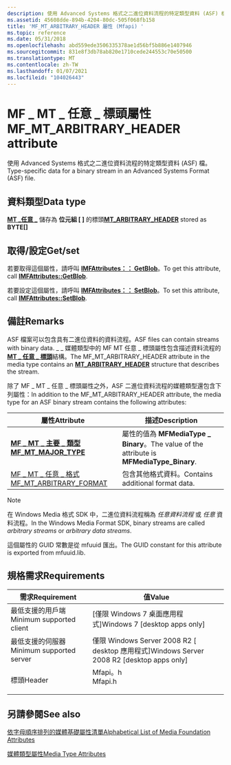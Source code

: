 ```yaml
---
description: 使用 Advanced Systems 格式之二進位資料流程的特定類型資料 (ASF) 檔。
ms.assetid: 45608dde-894b-4204-80dc-505f068fb158
title: 'MF_MT_ARBITRARY_HEADER 屬性 (Mfapi) '
ms.topic: reference
ms.date: 05/31/2018
ms.openlocfilehash: abd559ede3506335378ae1d56bf5b886e1407946
ms.sourcegitcommit: 831e8f3db78ab820e1710cede244553c70e50500
ms.translationtype: MT
ms.contentlocale: zh-TW
ms.lasthandoff: 01/07/2021
ms.locfileid: "104026443"
---
```

# <a name="mf_mt_arbitrary_header-attribute"></a><span data-ttu-id="9a1b2-103">MF \_ MT \_ 任意 \_ 標頭屬性</span><span class="sxs-lookup"><span data-stu-id="9a1b2-103">MF\_MT\_ARBITRARY\_HEADER attribute</span></span>

<span data-ttu-id="9a1b2-104">使用 Advanced Systems 格式之二進位資料流程的特定類型資料 (ASF) 檔。</span><span class="sxs-lookup"><span data-stu-id="9a1b2-104">Type-specific data for a binary stream in an Advanced Systems Format (ASF) file.</span></span>

## <a name="data-type"></a><span data-ttu-id="9a1b2-105">資料類型</span><span class="sxs-lookup"><span data-stu-id="9a1b2-105">Data type</span></span>

<span data-ttu-id="9a1b2-106">**[**MT \_任意 \_**](/windows/desktop/api/mfapi/ns-mfapi-mt_arbitrary_header)** 儲存為 **位元組 \[ \]** 的標頭</span><span class="sxs-lookup"><span data-stu-id="9a1b2-106">**[**MT\_ARBITRARY\_HEADER**](/windows/desktop/api/mfapi/ns-mfapi-mt_arbitrary_header)** stored as **BYTE\[\]**</span></span>

## <a name="getset"></a><span data-ttu-id="9a1b2-107">取得/設定</span><span class="sxs-lookup"><span data-stu-id="9a1b2-107">Get/set</span></span>

<span data-ttu-id="9a1b2-108">若要取得這個屬性，請呼叫 [**IMFAttributes：： GetBlob**](/windows/desktop/api/mfobjects/nf-mfobjects-imfattributes-getblob)。</span><span class="sxs-lookup"><span data-stu-id="9a1b2-108">To get this attribute, call [**IMFAttributes::GetBlob**](/windows/desktop/api/mfobjects/nf-mfobjects-imfattributes-getblob).</span></span>

<span data-ttu-id="9a1b2-109">若要設定這個屬性，請呼叫 [**IMFAttributes：： SetBlob**](/windows/desktop/api/mfobjects/nf-mfobjects-imfattributes-setblob)。</span><span class="sxs-lookup"><span data-stu-id="9a1b2-109">To set this attribute, call [**IMFAttributes::SetBlob**](/windows/desktop/api/mfobjects/nf-mfobjects-imfattributes-setblob).</span></span>

## <a name="remarks"></a><span data-ttu-id="9a1b2-110">備註</span><span class="sxs-lookup"><span data-stu-id="9a1b2-110">Remarks</span></span>

<span data-ttu-id="9a1b2-111">ASF 檔案可以包含具有二進位資料的資料流程。</span><span class="sxs-lookup"><span data-stu-id="9a1b2-111">ASF files can contain streams with binary data.</span></span> <span data-ttu-id="9a1b2-112">\_ \_ 媒體類型中的 MF MT 任意 \_ 標頭屬性包含描述資料流程的 [**MT \_ 任意 \_ 標頭**](/windows/desktop/api/mfapi/ns-mfapi-mt_arbitrary_header)結構。</span><span class="sxs-lookup"><span data-stu-id="9a1b2-112">The MF\_MT\_ARBITRARY\_HEADER attribute in the media type contains an [**MT\_ARBITRARY\_HEADER**](/windows/desktop/api/mfapi/ns-mfapi-mt_arbitrary_header) structure that describes the stream.</span></span>

<span data-ttu-id="9a1b2-113">除了 MF \_ MT \_ 任意 \_ 標頭屬性之外，ASF 二進位資料流程的媒體類型還包含下列屬性：</span><span class="sxs-lookup"><span data-stu-id="9a1b2-113">In addition to the MF\_MT\_ARBITRARY\_HEADER attribute, the media type for an ASF binary stream contains the following attributes:</span></span>



| <span data-ttu-id="9a1b2-114">屬性</span><span class="sxs-lookup"><span data-stu-id="9a1b2-114">Attribute</span></span>                                                 | <span data-ttu-id="9a1b2-115">描述</span><span class="sxs-lookup"><span data-stu-id="9a1b2-115">Description</span></span>                                            |
|-----------------------------------------------------------|--------------------------------------------------------|
| [<span data-ttu-id="9a1b2-116">**MF \_ MT \_ 主要 \_ 類型**</span><span class="sxs-lookup"><span data-stu-id="9a1b2-116">**MF\_MT\_MAJOR\_TYPE**</span></span>](mf-mt-major-type-attribute.md) | <span data-ttu-id="9a1b2-117">屬性的值為 **MFMediaType \_ Binary**。</span><span class="sxs-lookup"><span data-stu-id="9a1b2-117">The value of the attribute is **MFMediaType\_Binary**.</span></span> |
| [<span data-ttu-id="9a1b2-118">MF \_ MT \_ 任意 \_ 格式</span><span class="sxs-lookup"><span data-stu-id="9a1b2-118">MF\_MT\_ARBITRARY\_FORMAT</span></span>](mf-mt-arbitrary-format.md)   | <span data-ttu-id="9a1b2-119">包含其他格式資料。</span><span class="sxs-lookup"><span data-stu-id="9a1b2-119">Contains additional format data.</span></span>                       |



 

> [!Note]  
> <span data-ttu-id="9a1b2-120">在 Windows Media 格式 SDK 中，二進位資料流程稱為 *任意資料流程* 或 *任意* 資料流程。</span><span class="sxs-lookup"><span data-stu-id="9a1b2-120">In the Windows Media Format SDK, binary streams are called *arbitrary streams* or *arbitrary data streams*.</span></span>

 

<span data-ttu-id="9a1b2-121">這個屬性的 GUID 常數是從 mfuuid 匯出。</span><span class="sxs-lookup"><span data-stu-id="9a1b2-121">The GUID constant for this attribute is exported from mfuuid.lib.</span></span>

## <a name="requirements"></a><span data-ttu-id="9a1b2-122">規格需求</span><span class="sxs-lookup"><span data-stu-id="9a1b2-122">Requirements</span></span>



| <span data-ttu-id="9a1b2-123">需求</span><span class="sxs-lookup"><span data-stu-id="9a1b2-123">Requirement</span></span> | <span data-ttu-id="9a1b2-124">值</span><span class="sxs-lookup"><span data-stu-id="9a1b2-124">Value</span></span> |
|-------------------------------------|------------------------------------------------------------------------------------|
| <span data-ttu-id="9a1b2-125">最低支援的用戶端</span><span class="sxs-lookup"><span data-stu-id="9a1b2-125">Minimum supported client</span></span><br/> | <span data-ttu-id="9a1b2-126">\[僅限 Windows 7 桌面應用程式\]</span><span class="sxs-lookup"><span data-stu-id="9a1b2-126">Windows 7 \[desktop apps only\]</span></span><br/>                                         |
| <span data-ttu-id="9a1b2-127">最低支援的伺服器</span><span class="sxs-lookup"><span data-stu-id="9a1b2-127">Minimum supported server</span></span><br/> | <span data-ttu-id="9a1b2-128">僅限 Windows Server 2008 R2 \[ desktop 應用程式\]</span><span class="sxs-lookup"><span data-stu-id="9a1b2-128">Windows Server 2008 R2 \[desktop apps only\]</span></span><br/>                            |
| <span data-ttu-id="9a1b2-129">標頭</span><span class="sxs-lookup"><span data-stu-id="9a1b2-129">Header</span></span><br/>                   | <dl> <span data-ttu-id="9a1b2-130"><dt>Mfapi。h</dt></span><span class="sxs-lookup"><span data-stu-id="9a1b2-130"><dt>Mfapi.h</dt></span></span> </dl> |



## <a name="see-also"></a><span data-ttu-id="9a1b2-131">另請參閱</span><span class="sxs-lookup"><span data-stu-id="9a1b2-131">See also</span></span>

<dl> <dt>

[<span data-ttu-id="9a1b2-132">依字母順序排列的媒體基礎屬性清單</span><span class="sxs-lookup"><span data-stu-id="9a1b2-132">Alphabetical List of Media Foundation Attributes</span></span>](alphabetical-list-of-media-foundation-attributes.md)
</dt> <dt>

[<span data-ttu-id="9a1b2-133">媒體類型屬性</span><span class="sxs-lookup"><span data-stu-id="9a1b2-133">Media Type Attributes</span></span>](media-type-attributes.md)
</dt> </dl>

 

 




